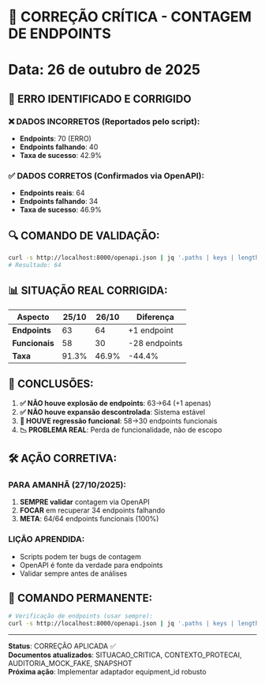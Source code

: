 # 🔧 CORREÇÃO CRÍTICA - CONTAGEM DE ENDPOINTS
# Data: 26 de outubro de 2025

## 🚨 ERRO IDENTIFICADO E CORRIGIDO

### ❌ **DADOS INCORRETOS** (Reportados pelo script):
- **Endpoints**: 70 (ERRO)
- **Endpoints falhando**: 40
- **Taxa de sucesso**: 42.9%

### ✅ **DADOS CORRETOS** (Confirmados via OpenAPI):
- **Endpoints reais**: 64 
- **Endpoints falhando**: 34
- **Taxa de sucesso**: 46.9%

## 🔍 **COMANDO DE VALIDAÇÃO**:
```bash
curl -s http://localhost:8000/openapi.json | jq '.paths | keys | length'
# Resultado: 64
```

## 📊 **SITUAÇÃO REAL CORRIGIDA**:

| **Aspecto** | **25/10** | **26/10** | **Diferença** |
|-------------|-----------|-----------|---------------|
| **Endpoints** | 63 | 64 | +1 endpoint |
| **Funcionais** | 58 | 30 | -28 endpoints |
| **Taxa** | 91.3% | 46.9% | -44.4% |

## 🎯 **CONCLUSÕES**:

1. **✅ NÃO houve explosão de endpoints**: 63→64 (+1 apenas)
2. **✅ NÃO houve expansão descontrolada**: Sistema estável
3. **🚨 HOUVE regressão funcional**: 58→30 endpoints funcionais
4. **📉 PROBLEMA REAL**: Perda de funcionalidade, não de escopo

## 🛠 **AÇÃO CORRETIVA**:

### **PARA AMANHÃ** (27/10/2025):
1. **SEMPRE validar** contagem via OpenAPI
2. **FOCAR** em recuperar 34 endpoints falhando
3. **META**: 64/64 endpoints funcionais (100%)

### **LIÇÃO APRENDIDA**:
- Scripts podem ter bugs de contagem
- OpenAPI é fonte da verdade para endpoints
- Validar sempre antes de análises

## 🔗 **COMANDO PERMANENTE**:
```bash
# Verificação de endpoints (usar sempre):
curl -s http://localhost:8000/openapi.json | jq '.paths | keys | length'
```

---
**Status**: CORREÇÃO APLICADA ✅  
**Documentos atualizados**: SITUACAO_CRITICA, CONTEXTO_PROTECAI, AUDITORIA_MOCK_FAKE, SNAPSHOT  
**Próxima ação**: Implementar adaptador equipment_id robusto